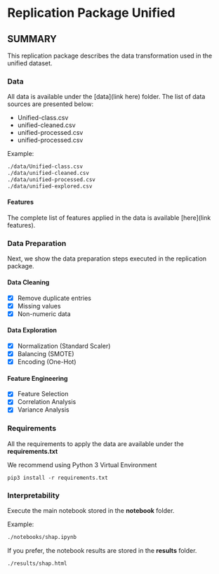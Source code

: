 # Replication Package Unified

SUMMARY
-------

This replication package describes the data transformation used in the unified dataset.

### Data

All data is available under the [data](link here) folder. The list of data sources are presented below:

- Unified-class.csv
- unified-cleaned.csv
- unified-processed.csv
- unified-processed.csv

Example:

```bash
./data/Unified-class.csv
./data/unified-cleaned.csv
./data/unified-processed.csv
./data/unified-explored.csv
```

#### Features

The complete list of features applied in the data is available [here](link features).

### Data Preparation

Next, we show the data preparation steps executed in the replication package.

#### Data Cleaning

- [x] Remove duplicate entries
- [x] Missing values
- [x] Non-numeric data

#### Data Exploration

- [x] Normalization (Standard Scaler)
- [x] Balancing (SMOTE)
- [x] Encoding (One-Hot)

#### Feature Engineering

- [x] Feature Selection
- [x] Correlation Analysis
- [x] Variance Analysis

### Requirements 

All the requirements to apply the data are available under the **requirements.txt**

We recommend using Python 3 Virtual Environment

```
pip3 install -r requirements.txt
```
### Interpretability

Execute the main notebook stored in the **notebook** folder.

Example:

```bash
./notebooks/shap.ipynb
```

If you prefer, the notebook results are stored in the **results** folder.

```bash
./results/shap.html
```

